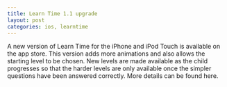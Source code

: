 ```yaml
---
title: Learn Time 1.1 upgrade
layout: post
categories: ios, learntime
---
```

A new version of Learn Time for the iPhone and iPod Touch is available on the app store. This version adds more animations and also allows the starting level to be chosen. New levels are made available as the child progresses so that the harder levels are only available once the simpler questions have been answered correctly. More details can be found here.
